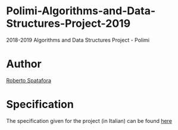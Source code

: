 # Polimi-Algorithms-and-Data-Structures-Project-2019
2018-2019 Algorithms and Data Structures Project - Polimi

# Author
[Roberto Spatafora](www.linkedin.com/in/roberto-spatafora)

# Specification
The specification given for the project (in Italian) can be found [here](https://www.google.com)

